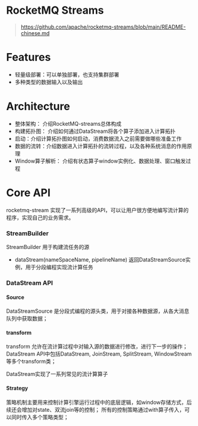 

RocketMQ Streams
======
> https://github.com/apache/rocketmq-streams/blob/main/README-chinese.md


# Features
* 轻量级部署：可以单独部署，也支持集群部署
* 多种类型的数据输入以及输出


# Architecture
* 整体架构： 介绍RocketMQ-streams总体构成
* 构建拓扑图： 介绍如何通过DataStream将各个算子添加进入计算拓扑
* 启动：介绍计算拓扑图如何启动，消费数据流入之前需要做哪些准备工作
* 数据的流转：介绍数据进入计算拓扑的流转过程，以及各种系统消息的作用原理
* Window算子解析： 介绍有状态算子window实例化、数据处理、窗口触发过程


# Core API
rocketmq-stream 实现了一系列高级的API，可以让用户很方便地编写流计算的程序，实现自己的业务需求。

### StreamBuilder
StreamBuilder 用于构建流任务的源

* dataStream(nameSpaceName, pipelineName) 返回DataStreamSource实例，用于分段编程实现流计算任务

### DataStream API
#### Source
DataStreamSource 是分段式编程的源头类，用于对接各种数据源，从各大消息队列中获取数据；

#### transform
transform 允许在流计算过程中对输入源的数据进行修改，进行下一步的操作；
DataStream API中包括DataStream, JoinStream, SplitStream, WindowStream等多个transform类；

DataStream实现了一系列常见的流计算算子

#### Strategy
策略机制主要用来控制计算引擎运行过程中的底层逻辑，如window存储方式，后续还会增加对state、双流join等的控制；
所有的控制策略通过with算子传入，可以同时传入多个策略类型；

